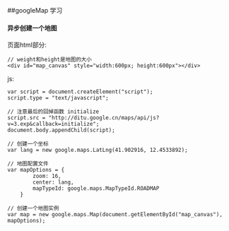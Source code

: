 ##googleMap 学习

#### 异步创建一个地图
页面html部分:

	// weight和height是地图的大小
	<div id="map_canvas" style="width:600px; height:600px"></div>

js:
	
	var script = document.createElement("script");
    script.type = "text/javascript";
    
    // 注意最后的回掉函数 initialize
    script.src = "http://ditu.google.cn/maps/api/js?v=3.exp&callback=initialize";
    document.body.appendChild(script);
    
    // 创建一个坐标
    var lang = new google.maps.LatLng(41.902916, 12.4533892);
    
    // 地图配置文件
    var mapOptions = {
            zoom: 16,
            center: lang,
            mapTypeId: google.maps.MapTypeId.ROADMAP
        }
    
    // 创建一个地图实例
    var map = new google.maps.Map(document.getElementById("map_canvas"), mapOptions);